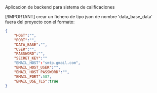 Aplicacion de backend para sistema de calificaciones

[!IMPORTANT]
crear un fichero de tipo json de nombre 'data_base_data' fuera del proyecto
con el formato:
```json
{
    "HOST":"",
    "PORT":"",
    "DATA_BASE":"",
    "USER":"",
    "PASSWORD":"",
    "SECRET_KEY":""
    "EMAIL_HOST":"smtp.gmail.com",
    "EMAIL_HOST_USER":"",
    "EMAIL_HOST_PASSWORD":"",
    "EMAIL_PORT":587,
    "EMAIL_USE_TLS":true
}
```
